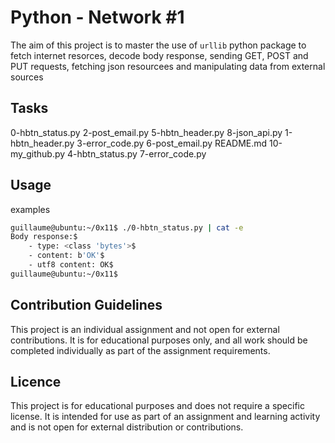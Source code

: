 # Python - Network #1

The aim of this project is to master the use of `urllib` python package to fetch internet resorces, decode body response, sending GET, POST and PUT requests, fetching json resourcees and  manipulating data from external sources
## Tasks

0-hbtn_status.py  2-post_email.py   5-hbtn_header.py  8-json_api.py
1-hbtn_header.py  3-error_code.py   6-post_email.py   README.md
10-my_github.py   4-hbtn_status.py  7-error_code.py

## Usage

examples
```sh
guillaume@ubuntu:~/0x11$ ./0-hbtn_status.py | cat -e
Body response:$
    - type: <class 'bytes'>$
    - content: b'OK'$
    - utf8 content: OK$
guillaume@ubuntu:~/0x11$
```

## Contribution Guidelines

This project is an individual assignment and not open for external contributions. It is for educational purposes only, and all work should be completed individually as part of the assignment requirements.

## Licence

This project is for educational purposes and does not require a specific license. It is intended for use as part of an assignment and learning activity and is not open for external distribution or contributions.

